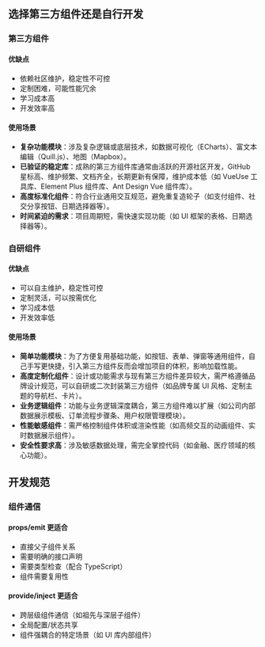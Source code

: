 ## 选择第三方组件还是自行开发

### 第三方组件

#### 优缺点

- 依赖社区维护，稳定性不可控
- 定制困难，可能性能冗余
- 学习成本高
- 开发效率高

#### 使用场景

- **复杂功能模块**：涉及复杂逻辑或底层技术，如数据可视化（ECharts）、富文本编辑（Quill.js）、地图（Mapbox）。
- **已验证的稳定库**：成熟的第三方组件库通常由活跃的开源社区开发，GitHub 星标高、维护频繁、文档齐全，长期更新有保障，维护成本低（如 VueUse 工具库、Element Plus 组件库、Ant Design Vue 组件库）。
- **高度标准化组件**：符合行业通用交互规范，避免重复造轮子（如支付组件、社交分享按钮、日期选择器等）。
- **时间紧迫的需求**：项目周期短，需快速实现功能（如 UI 框架的表格、日期选择器等）。

### 自研组件

#### 优缺点

- 可以自主维护，稳定性可控
- 定制灵活，可以按需优化
- 学习成本低
- 开发效率低

#### 使用场景

- **简单功能模块**：为了方便复用基础功能，如按钮、表单、弹窗等通用组件，自己手写更快捷，引入第三方组件反而会增加项目的体积，影响加载性能。
- **高度定制化组件**：设计或功能需求与现有第三方组件差异较大，需严格遵循品牌设计规范，可以自研或二次封装第三方组件（如品牌专属 UI 风格、定制主题的导航栏、卡片）。
- **业务逻辑组件**：功能与业务逻辑深度耦合，第三方组件难以扩展（如公司内部数据展示模板、订单流程步骤条、用户权限管理模块）。
- **性能敏感组件**：需严格控制组件体积或渲染性能（如高频交互的动画组件、实时数据展示组件）。
- **安全性要求高**：涉及敏感数据处理，需完全掌控代码（如金融、医疗领域的核心功能）。

## 开发规范

### 组件通信

#### props/emit 更适合

- 直接父子组件关系
- 需要明确的接口声明
- 需要类型检查（配合 TypeScript）
- 组件需要复用性

#### provide/inject 更适合

- 跨层级组件通信（如祖先与深层子组件）
- 全局配置/状态共享
- 组件强耦合的特定场景（如 UI 库内部组件）
